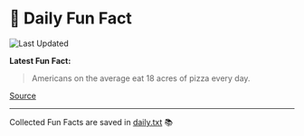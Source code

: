 # 🌟 Daily Fun Fact

![Last Updated](https://img.shields.io/badge/Last_Updated-2025_10_02-blue?style=flat-square)

**Latest Fun Fact:**

> Americans on the average eat 18 acres of pizza every day.

[Source](https://www.djtech.net/humor/shorty_useless_facts.htm)

---

Collected Fun Facts are saved in [daily.txt](daily.txt) 📚
